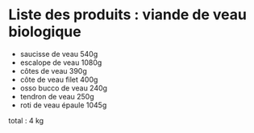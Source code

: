 # Liste des produits : viande de veau biologique
* saucisse de veau 540g
* escalope de veau 1080g
* côtes de veau 390g
* côte de veau filet 400g
* osso bucco de veau 240g
* tendron de veau 250g
* roti de veau épaule 1045g

total : 4 kg

